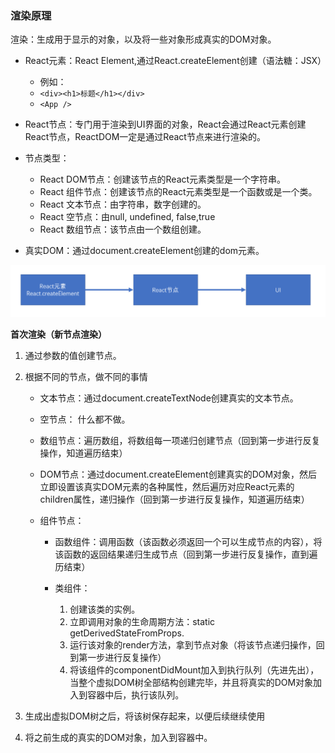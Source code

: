 ### 渲染原理

渲染：生成用于显示的对象，以及将一些对象形成真实的DOM对象。

- React元素：React Element,通过React.createElement创建（语法糖：JSX）
    
    - 例如：
    - `<div><h1>标题</h1></div>`
    - `<App />`

- React节点：专门用于渲染到UI界面的对象，React会通过React元素创建React节点，ReactDOM一定是通过React节点来进行渲染的。

- 节点类型：
    - React DOM节点：创建该节点的React元素类型是一个字符串。
    - React 组件节点：创建该节点的React元素类型是一个函数或是一个类。
    - React 文本节点：由字符串，数字创建的。
    - React 空节点：由null, undefined, false,true
    - React 数组节点：该节点由一个数组创建。

- 真实DOM：通过document.createElement创建的dom元素。

![](./11.png)

**首次渲染（新节点渲染）**

1. 通过参数的值创建节点。
2. 根据不同的节点，做不同的事情
    - 文本节点：通过document.createTextNode创建真实的文本节点。

    - 空节点： 什么都不做。

    - 数组节点：遍历数组，将数组每一项递归创建节点（回到第一步进行反复操作，知道遍历结束）

    - DOM节点：通过document.createElement创建真实的DOM对象，然后立即设置该真实DOM元素的各种属性，然后遍历对应React元素的children属性，递归操作（回到第一步进行反复操作，知道遍历结束）

    - 组件节点：
        - 函数组件：调用函数（该函数必须返回一个可以生成节点的内容），将该函数的返回结果递归生成节点（回到第一步进行反复操作，直到遍历结束）

        - 类组件： 
            1. 创建该类的实例。
            2. 立即调用对象的生命周期方法：static getDerivedStateFromProps.
            3. 运行该对象的render方法，拿到节点对象（将该节点递归操作，回到第一步进行反复操作）
            4. 将该组件的componentDidMount加入到执行队列（先进先出），当整个虚拟DOM树全部结构创建完毕，并且将真实的DOM对象加入到容器中后，执行该队列。

3. 生成出虚拟DOM树之后，将该树保存起来，以便后续继续使用

4. 将之前生成的真实的DOM对象，加入到容器中。